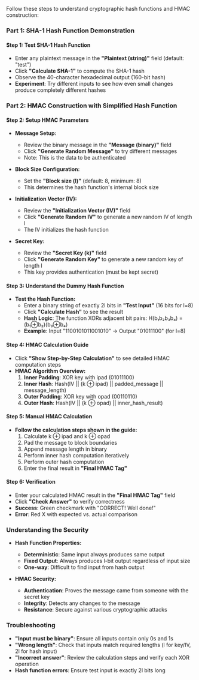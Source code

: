 Follow these steps to understand cryptographic hash functions and HMAC construction:

### Part 1: SHA-1 Hash Function Demonstration

#### Step 1: Test SHA-1 Hash Function

- Enter any plaintext message in the **"Plaintext (string)"** field (default: "test")
- Click **"Calculate SHA-1"** to compute the SHA-1 hash
- Observe the 40-character hexadecimal output (160-bit hash)
- **Experiment**: Try different inputs to see how even small changes produce completely different hashes

### Part 2: HMAC Construction with Simplified Hash Function

#### Step 2: Setup HMAC Parameters

- **Message Setup:**

  - Review the binary message in the **"Message (binary)"** field
  - Click **"Generate Random Message"** to try different messages
  - Note: This is the data to be authenticated

- **Block Size Configuration:**

  - Set the **"Block size (l)"** (default: 8, minimum: 8)
  - This determines the hash function's internal block size

- **Initialization Vector (IV):**

  - Review the **"Initialization Vector (IV)"** field
  - Click **"Generate Random IV"** to generate a new random IV of length l
  - The IV initializes the hash function

- **Secret Key:**
  - Review the **"Secret Key (k)"** field
  - Click **"Generate Random Key"** to generate a new random key of length l
  - This key provides authentication (must be kept secret)

#### Step 3: Understand the Dummy Hash Function

- **Test the Hash Function:**
  - Enter a binary string of exactly 2l bits in **"Test Input"** (16 bits for l=8)
  - Click **"Calculate Hash"** to see the result
  - **Hash Logic**: The function XORs adjacent bit pairs: H(b₁b₂b₃b₄) = (b₁⊕b₂)(b₃⊕b₄)
  - **Example**: Input "1100101011001010" → Output "01011100" (for l=8)

#### Step 4: HMAC Calculation Guide

- Click **"Show Step-by-Step Calculation"** to see detailed HMAC computation steps
- **HMAC Algorithm Overview:**
  1. **Inner Padding**: XOR key with ipad (01011100)
  2. **Inner Hash**: Hash(IV || (k ⊕ ipad) || padded_message || message_length)
  3. **Outer Padding**: XOR key with opad (00110110)
  4. **Outer Hash**: Hash(IV || (k ⊕ opad) || inner_hash_result)

#### Step 5: Manual HMAC Calculation

- **Follow the calculation steps shown in the guide:**
  1. Calculate k ⊕ ipad and k ⊕ opad
  2. Pad the message to block boundaries
  3. Append message length in binary
  4. Perform inner hash computation iteratively
  5. Perform outer hash computation
  6. Enter the final result in **"Final HMAC Tag"**

#### Step 6: Verification

- Enter your calculated HMAC result in the **"Final HMAC Tag"** field
- Click **"Check Answer"** to verify correctness
- **Success**: Green checkmark with "CORRECT! Well done!"
- **Error**: Red X with expected vs. actual comparison

### Understanding the Security

- **Hash Function Properties:**

  - **Deterministic**: Same input always produces same output
  - **Fixed Output**: Always produces l-bit output regardless of input size
  - **One-way**: Difficult to find input from hash output

- **HMAC Security:**
  - **Authentication**: Proves the message came from someone with the secret key
  - **Integrity**: Detects any changes to the message
  - **Resistance**: Secure against various cryptographic attacks

### Troubleshooting

- **"Input must be binary"**: Ensure all inputs contain only 0s and 1s
- **"Wrong length"**: Check that inputs match required lengths (l for key/IV, 2l for hash input)
- **"Incorrect answer"**: Review the calculation steps and verify each XOR operation
- **Hash function errors**: Ensure test input is exactly 2l bits long
